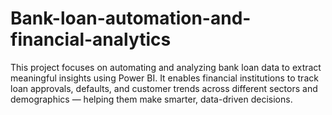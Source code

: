 # Bank-loan-automation-and-financial-analytics
This project focuses on automating and analyzing bank loan data to extract meaningful insights using Power BI. It enables financial institutions to track loan approvals, defaults, and customer trends across different sectors and demographics — helping them make smarter, data-driven decisions.
